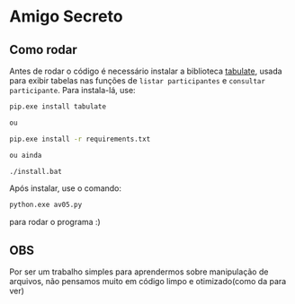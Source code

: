 # Amigo Secreto

## Como rodar
Antes de rodar o código é necessário instalar a biblioteca [tabulate](https://pypi.org/project/tabulate/), usada para exibir tabelas nas funções de `listar participantes` e `consultar participante`.
Para instala-lá, use:
```bash
pip.exe install tabulate

ou 

pip.exe install -r requirements.txt

ou ainda 

./install.bat
```

Após instalar, use o comando:

```bash
python.exe av05.py 
```

para rodar o programa :)


## OBS

Por ser um trabalho simples para aprendermos sobre manipulação de arquivos, não pensamos muito em código limpo e otimizado(como da para ver)
